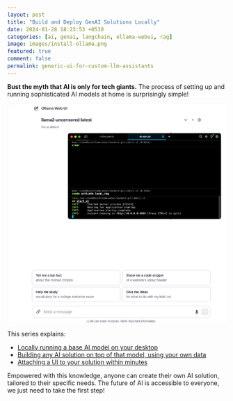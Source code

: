 ```yaml
---
layout: post
title: "Build and Deploy GenAI Solutions Locally"
date: 2024-01-28 18:23:53 +0530
categories: [ai, genai, langchain, ollama-webui, rag]
image: images/install-ollama.png
featured: true
comment: false
permalink: generic-ui-for-custom-llm-assistants
---
```


**Bust the myth that AI is only for tech giants.** The process of setting up and running sophisticated AI models at home is surprisingly simple!

[![](/images/ollama-webui-video.png)](https://youtube.com/playlist?list=PLA6D0bgYkEFN2VArRlEfbHBO1zOYQSoNe&si=uIYcqRWR4pzoVoLF)

This series explains:

- [Locally running a base AI model on your desktop](https://youtu.be/4Rl2r9JV-6Q)
- [Building any AI solution on top of that model, using your own data](https://youtu.be/7S73a_XuTdg)
- [Attaching a UI to your solution within minutes](https://youtu.be/sZ1aJ0zfgmY)

Empowered with this knowledge, anyone can create their own AI solution, tailored to their specific needs. The future of AI is accessible to everyone, we just need to take the first step!
